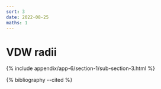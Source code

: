 ```yaml
---
sort: 3
date: 2022-08-25
maths: 1
---
```


# VDW radii

{% include appendix/app-6/section-1/sub-section-3.html %}

{% bibliography --cited %}

